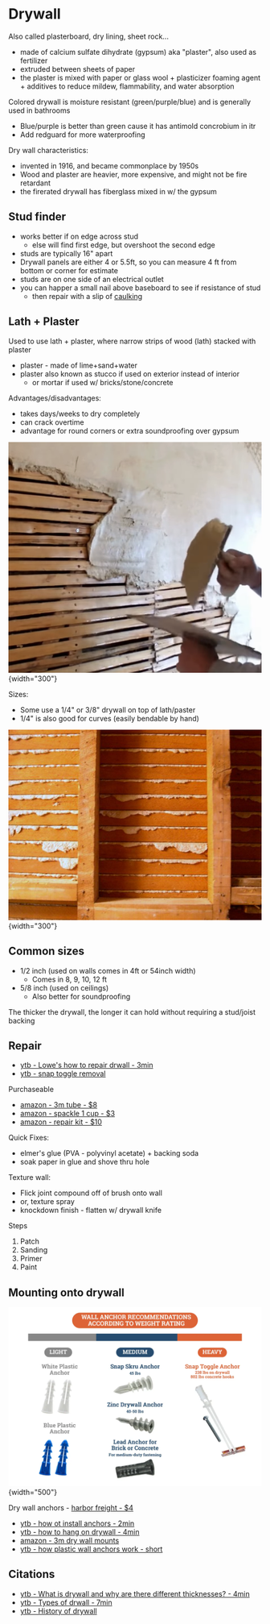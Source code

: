 # Drywall

Also called plasterboard, dry lining, sheet rock...

- made of calcium sulfate dihydrate (gypsum) aka "plaster", also used as fertilizer 
- extruded between sheets of paper
- the plaster is mixed with paper or glass wool + plasticizer foaming agent + additives to reduce mildew, flammability, and water absorption

Colored drywall is moisture resistant (green/purple/blue) and is generally used in bathrooms

- Blue/purple is better than green cause it has antimold concrobium in itr
- Add redguard for more waterproofing 

Dry wall characteristics:

- invented in 1916, and became commonplace by 1950s
- Wood and plaster are heavier, more expensive, and might not be fire retardant
- the firerated drywall has fiberglass mixed in w/ the gypsum

## Stud finder

- works better if on edge across stud
    - else will find first edge, but overshoot the second edge
- studs are typically 16" apart
- Drywall panels are either 4 or 5.5ft, so you can measure 4 ft from bottom or corner for estimate
- studs are on one side of an electrical outlet
- you can happer a small nail above baseboard to see if resistance of stud
    - then repair with a slip of [caulking](https://www.youtube.com/shorts/BPEf6G5AxuY)

## Lath + Plaster

Used to use lath + plaster, where narrow strips of wood (lath) stacked with plaster

- plaster - made of lime+sand+water
- plaster also known as stucco if used on exterior instead of interior
    - or mortar if used w/ bricks/stone/concrete

Advantages/disadvantages:

- takes days/weeks to dry completely
- can crack overtime
- advantage for round corners or extra soundproofing over gypsum

![](images/lath2.png){width="300"}

Sizes:

- Some use a 1/4" or 3/8" drywall on top of lath/paster 
- 1/4" is also good for curves (easily bendable by hand)

![](images/lath.jpg){width="300"}

## Common sizes

- 1/2 inch (used on walls comes in 4ft or 54inch width)
    - Comes in 8, 9, 10, 12 ft
- 5/8 inch (used on ceilings)
    - Also better for soundproofing

The thicker the drywall, the longer it can hold without requiring a stud/joist backing

## Repair

- [ytb - Lowe's how to repair drwall - 3min](https://www.youtube.com/watch?v=Fdy9uRvpI-E)
- [ytb - snap toggle removal](https://www.youtube.com/watch?v=cKixOhnRw8I&t=52s)

Purchaseable

- [amazon - 3m tube - $8](https://www.amazon.com/3M-Strength-Repair-Applicator-2-Pack/dp/B00UY39TZ0)
- [amazon - spackle 1 cup - $3](https://www.amazon.com/Red-Devil-0542-Lightweight-Spackling/dp/B0007M43WW)
- [amazon - repair kit - $10](https://www.amazon.com/Drywall-Spackle-Scraper-Surface-Solution/dp/B0D54PV3RW)

Quick Fixes:

- elmer's glue (PVA - polyvinyl acetate) + backing soda
- soak paper in glue and shove thru hole

Texture wall:

- Flick joint compound off of brush onto wall
- or, texture spray
- knockdown finish - flatten w/ drywall knife

Steps

1. Patch
2. Sanding
3. Primer
4. Paint

## Mounting onto drywall

![](images/wall-anchor.webp){width="500"}

Dry wall anchors - [harbor freight - $4](https://www.harborfreight.com/search?q=drywall%20anchors)

- [ytb - how ot install anchors - 2min](https://www.youtube.com/watch?v=HRbOk5fyUB0)
- [ytb - how to hang on drywall - 4min](https://www.youtube.com/watch?v=T_k4WtidlY4)
- [amazon - 3m dry wall mounts](https://www.amazon.com/3M-Claw-Drywall-Picture-Hanger/dp/B09RN92NFC?geniuslink=true)
- [ytb - how plastic wall anchors work - short](https://www.youtube.com/shorts/BPEf6G5AxuY)

## Citations

- [ytb - What is drywall and why are there different thicknesses? - 4min](https://www.youtube.com/watch?v=01GzFacey28)
- [ytb - Types of drwall - 7min](https://www.youtube.com/watch?v=DHxR3i6Gu4c)
- [ytb - History of drywall](https://www.youtube.com/watch?v=B1mJsi4Px4A)
